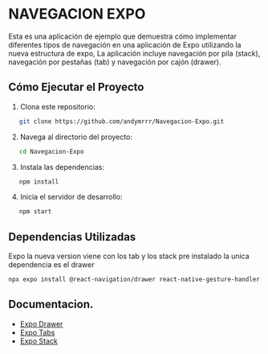 # NAVEGACION EXPO

Esta es una aplicación de ejemplo que demuestra cómo implementar diferentes tipos de navegación en una aplicación de Expo utilizando la nueva estructura de expo, La aplicación incluye navegación por pila (stack), navegación por pestañas (tab) y navegación por cajón (drawer).

## Cómo Ejecutar el Proyecto

1. Clona este repositorio:

```bash
   git clone https://github.com/andymrrr/Navegacion-Expo.git
```

2. Navega al directorio del proyecto:

```bash
   cd Navegacion-Expo
```

3. Instala las dependencias:

```bash
   npm install
```

4. Inicia el servidor de desarrollo:

```bash
   npm start
```

## Dependencias Utilizadas

Expo la nueva version viene con los tab y los stack pre instalado la unica dependencia es el drawer

```bash
npx expo install @react-navigation/drawer react-native-gesture-handler react-native-reanimated
```

## Documentacion.

- [Expo Drawer](https://docs.expo.dev/router/advanced/drawer/)
- [Expo Tabs](https://docs.expo.dev/router/advanced/tabs/)
- [Expo Stack](https://docs.expo.dev/router/advanced/stack/)
